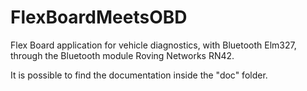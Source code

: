 FlexBoardMeetsOBD
=================

Flex Board application for vehicle diagnostics, with Bluetooth Elm327, through the Bluetooth module Roving Networks RN42.

It is possible to find the documentation inside the "doc" folder.